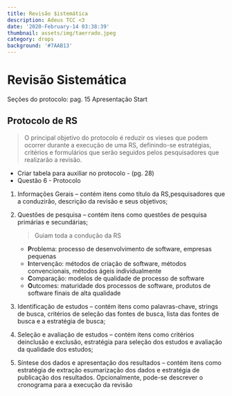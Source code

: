 ```yaml
---
title: Revisão $istemática
description: Adeus TCC <3
date: '2020-February-14 03:38:39'
thumbnail: assets/img/taerrado.jpeg
category: drops
background: '#7AAB13'
---
```

# Revisão Sistemática

Seções do protocolo: pag. 15 Apresentação Start



## Protocolo de RS

> O principal objetivo do protocolo é reduzir os vieses que podem ocorrer durante a execução de uma RS, definindo-se estratégias, critérios e formulários que serão seguidos pelos pesquisadores que realizarão a revisão.

*  Criar tabela para auxiliar no protocolo - (pg. 28)
*  Questão 6 - Protocolo

1. Informações Gerais – contém itens como título da RS,pesquisadores que a conduzirão, descrição da revisão e seus objetivos;
2. Questões de pesquisa – contém itens como questões de pesquisa primárias e secundárias;

   > Guiam toda a condução da RS



   * **P**roblema: processo de desenvolvimento de software, empresas pequenas
   * **I**ntervenção: métodos de criação de software, métodos convencionais, métodos ágeis individualmente
   * **C**omparação: modelos de qualidade de processo de software
   * **O**utcomes: maturidade dos processos de software, produtos de software finais de alta qualidade


3. Identificação de estudos – contém itens como palavras-chave, strings de busca, critérios de seleção das fontes de busca, lista das fontes de busca e a estratégia de busca;
4. Seleção e avaliação de estudos – contém itens como critérios deinclusão e exclusão, estratégia para seleção dos estudos e avaliação da qualidade dos estudos;
5. Síntese dos dados e apresentação dos resultados – contém itens como estratégia de extração esumarização dos dados e estratégia de publicação dos resultados. Opcionalmente, pode-se descrever o cronograma para a execução da revisão
